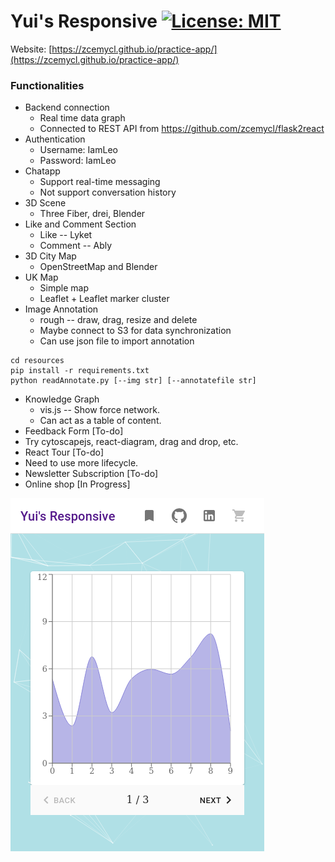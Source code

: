 # Yui's Responsive [![License: MIT](https://img.shields.io/badge/License-MIT-yellow.svg)](https://opensource.org/licenses/MIT)

Website: [https://zcemycl.github.io/practice-app/](https://zcemycl.github.io/practice-app/)

### Functionalities 
- Backend connection
  - Real time data graph
  - Connected to REST API from https://github.com/zcemycl/flask2react
- Authentication
  - Username: IamLeo 
  - Password: IamLeo  
- Chatapp
  - Support real-time messaging
  - Not support conversation history
- 3D Scene
  - Three Fiber, drei, Blender
- Like and Comment Section
  - Like -- Lyket
  - Comment -- Ably
- 3D City Map
  - OpenStreetMap and Blender
- UK Map
  - Simple map
  - Leaflet + Leaflet marker cluster
- Image Annotation
  - rough -- draw, drag, resize and delete
  - Maybe connect to S3 for data synchronization
  - Can use json file to import annotation
```
cd resources
pip install -r requirements.txt
python readAnnotate.py [--img str] [--annotatefile str]
```  
- Knowledge Graph
  - vis.js -- Show force network.
  - Can act as a table of content.
- Feedback Form [To-do]
- Try cytoscapejs, react-diagram, drag and drop, etc.
- React Tour [To-do]
- Need to use more lifecycle.
- Newsletter Subscription [To-do]
- Online shop [In Progress]

![img](./resources/view.png)
